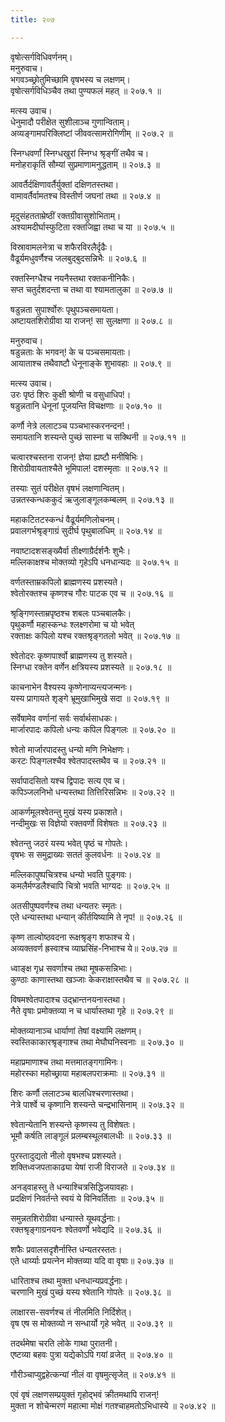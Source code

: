 ```yaml
---
title: २०७

---
```

वृषोत्सर्गविधिवर्णनम्।  
मनुरुवाच।  
भगवञ्च्छ्रोतुमिच्छामि वृषभस्य च लक्षणम्।  
वृषोत्सर्गविधिञ्चैव तथा पुण्यफलं महत् ॥ २०७.१ ॥  
  
मत्स्य उवाच।  
धेनुमादौ परीक्षेत सुशीलाञ्च गुणान्विताम्।  
अव्यङ्गामपरिक्लिष्टां जीववत्सामरोगिणीम् ॥ २०७.२ ॥  
  
स्निग्धवर्णां स्निग्धखुरां स्निग्ध श्रृङ्गीं तथैव च।  
मनोहराकृतिं सौम्यां सुप्रमाणामनुद्धताम् ॥ २०७.३ ॥  
  
आवर्तैर्दक्षिणावर्तैर्युक्तां दक्षिणतस्तथा।  
वामावर्तैर्वामतश्च विस्तीर्ण जघनां तथा ॥ २०७.४ ॥  
  
मृदुसंहतताम्रेष्ठीं रक्तग्रीवासुशोभिताम्।  
अश्यामदीर्घास्फुटिता रक्तजिह्वा तथा च या ॥ २०७.५ ॥  
  
विस्रावामलनेत्रा च शफैरविरलैर्दृढैः।  
वैढूर्यमधुवर्णैश्च जलबुद्बुदसन्निभैः ॥ २०७.६ ॥  
  
रक्तस्निग्धैश्च नयनैस्तथा रक्तकनीनिकैः।  
सप्त चतुर्दशदन्ता च तथा वा श्यामतालुका ॥ २०७.७ ॥  
  
षडुन्नता सुपार्श्वोरुः पृथुपञ्चसमायता।  
अष्टायतशिरोग्रीवा या राजन्! सा सुलक्षणा ॥ २०७.८ ॥  
  
मनुरुवाच।  
षडुन्नताः के भगवन्! के च पञ्चसमायताः।  
आयाताश्च तथैवाष्टौ धेनूनाङ्के शुभावहाः ॥ २०७.९ ॥  
  
मत्स्य उवाच।  
उरः पृष्ठं शिरः कुक्षी श्रोणी च वसुधाधिप!।  
षडुन्नतानि धेनूनां पूजयन्ति विचक्षणाः ॥ २०७.१० ॥  
  
कर्णौ नेत्रे ललाटञ्च पञ्चभास्करनन्दन!।  
समायतानि शस्यन्ते पुच्छं सास्ना च सक्थिनी ॥ २०७.११ ॥  
  
चत्वारश्चस्तना राजन्! ज्ञेया ह्यष्टौ मनीषिभिः।  
शिरोग्रीवायताश्चैते भूमिपाल! दशस्मृताः ॥ २०७.१२ ॥  
  
तस्याः सुतं परीक्षेत वृषभं लक्षणान्वितम्।  
उन्नतस्कन्धककुदं ऋजुलाङ्गूलकम्बलम् ॥ २०७.१३ ॥  
  
महाकटितटस्कन्धं वैढूर्यमणिलोचनम्।  
प्रवालगर्भश्रृङ्गाग्रं सुदीर्घ पृथुबालधिम् ॥ २०७.१४ ॥  
  
नवाष्टादशसङ्ख्यैर्वा तीक्ष्णाग्रैर्दर्शनैः शुभैः।  
मल्लिकाक्षश्च मोक्तव्यो गृहेऽपि धनधान्यदः ॥ २०७.१५ ॥  
  
वर्णतस्ताम्रकपिलो ब्राह्मणस्य प्रशस्यते।  
श्वेतोरक्तश्च कृष्णश्च गौरः पाटक एव च ॥ २०७.१६ ॥  
  
श्रृङ्गिणस्ताम्रपृष्ठश्च शबलः पञ्चबालकैः।  
पृथुकर्णौ महास्कन्धः श्लक्ष्णरोमा च यो भवेत्  
रक्ताक्षः कपिलो यश्च रक्तश्रृङ्गतलो भवेत् ॥ २०७.१७ ॥  
  
श्वेतोदरः कृष्णपार्श्वो ब्राह्मणस्य तु शस्यते।  
स्निग्धा रक्तेन वर्णेन क्षत्रियस्य प्रशस्यते ॥ २०७.१८ ॥  
  
काचनाभेन वैश्यस्य कृष्णेनाप्यन्त्यजन्मनः।  
यस्य प्रागायते शृङ्गे भ्रूमुखाभिमुखे सदा ॥ २०७.१९ ॥  
  
सर्वेषामेव वर्णानां सर्वः सर्वार्थसाधकः।  
मार्जारपादः कपिलो धन्यः कपिल पिङ्गलः ॥ २०७.२० ॥  
  
श्वेतो मार्जारपादस्तु धन्यो मणि निभेक्षणः।  
करटः पिङ्गलश्चैव श्वेतपादस्तथैव च ॥ २०७.२१ ॥  
  
सर्वापादसितो यश्च द्विपादः सत्य एव च।  
कपिञ्जलनिभो धन्यस्तथा तित्तिरिसन्निभः ॥ २०७.२२ ॥  
  
आकर्णमूलश्वेतन्तु मुखं यस्य प्रकाशते।  
नन्दीमुखः स विज्ञेयो रक्तवर्णो विशेषतः ॥ २०७.२३ ॥  
  
श्वेतन्तु जठरं यस्य भवेत् पृष्ठं च गोपतेः।  
वृषभः स समुद्राख्यः सततं कुलवर्धनः ॥ २०७.२४ ॥  
  
मल्लिकापुष्पचित्रश्च धन्यो भवति पुङ्गवः।  
कमलैर्मण्डलैश्चापि चित्रो भवति भाग्यदः ॥ २०७.२५ ॥  
  
अतसीपुष्पवर्णश्च तथा धन्यतरः स्मृतः।  
एते धन्यास्तथा धन्यान् कीर्तयिष्यामि ते नृप! ॥ २०७.२६ ॥  
  
कृष्ण ताल्वोष्ठवदना रूक्षश्रृङ्ग शफाश्च ये।  
अव्यक्तवर्ण ह्रस्वाश्च व्याघ्रसिंह-निभाश्च ये॥ २०७.२७ ॥  
  
ध्वाङ्क्ष गृध्र सवर्णाश्च तथा मूषकसन्निभाः।  
कुण्ठाः काणास्तथा खञ्जाः केकराक्षास्तथैव च ॥ २०७.२८ ॥  
  
विषमश्वेतपादाश्च उद्भ्रान्तनयनास्तथा।  
नैते वृषाः प्रमोक्तव्या न च धार्यास्तथा गृहे ॥ २०७.२९ ॥  
  
मोक्तव्यानाञ्च धार्याणां तेषां वक्ष्यामि लक्षणम्।  
स्वस्तिकाकारश्रृङ्गाश्च तथा मेघौघनिस्वनाः ॥ २०७.३० ॥  
  
महाप्रमाणाश्च तथा मत्तमातङ्गगामिनः।  
महोरस्का महोच्छ्राया महाबलपराक्रमाः ॥ २०७.३१ ॥  
  
शिरः कर्णौ ललाटञ्च बालधिश्चरणास्तथा।  
नेत्रे पार्श्वे च कृष्णानि शस्यन्ते चन्द्रभासिनाम् ॥ २०७.३२ ॥  
  
श्वेतान्येतानि शस्यन्ते कृष्णस्य तु विशेषतः।  
भूमौ कर्षति लाङ्गूलं प्रलम्बस्थूलबालधीः ॥ २०७.३३ ॥  
  
पुरस्तादुद्यतो नीलो वृषभश्च प्रशस्यते।  
शक्तिध्वजपताकाढ्या येषां राजी विराजते ॥ २०७.३४ ॥  
  
अनड्वाहस्तु ते धन्याश्चित्रसिद्धिजयावहाः।  
प्रदक्षिणं निवर्तन्ते स्वयं ये विनिवर्तिताः ॥ २०७.३५ ॥  
  
समुन्नतशिरोग्रीवा धन्यास्ते यूथवर्द्धनाः।  
रक्तश्रृङ्गाग्रनयनः श्वेतवर्णो भवेद्यदि ॥ २०७.३६ ॥  
  
शफैः प्रवालसदृशैर्नास्ति धन्यतरस्ततः।  
एते धार्य्याः प्रयत्नेन मोक्तव्या यदि वा वृषाः॥ २०७.३७ ॥  
  
धारिताश्च तथा मुक्ता धनधान्यप्रवर्द्धनाः।  
चरणानि मुखं पुच्छं यस्य श्वेतानि गोपतेः ॥ २०७.३८ ॥  
  
लाक्षारस-सवर्णश्च तं नीलमिति निर्दिशेत्।  
वृष एष स मोक्तव्यो न सन्धार्यो गृहे भवेत् ॥ २०७.३९ ॥  
  
तदर्थमेषा चरति लोके गाथा पुरातनी।  
एष्टव्या बहवः पुत्रा यद्येकोऽपि गयां व्रजेत् ॥ २०७.४० ॥  
  
गौरीञ्चाप्युद्वहेत्कन्यां नीलं वा वृषमुत्सृजेत् ॥ २०७.४१ ॥  
  
एवं वृषं लक्षणसम्प्रयुक्तं गृहोद्भवं क्रीतमथापि राजन्!  
मुक्ता न शोचेन्मरणं महात्मा मोक्षं गतश्चाहमतोऽभिधास्ये ॥ २०७.४२ ॥